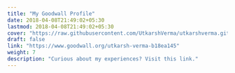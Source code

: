 ```yaml
---
title: "My Goodwall Profile"
date: 2018-04-08T21:49:02+05:30
lastmod: 2018-04-08T21:49:02+05:30
cover: "https://raw.githubusercontent.com/UtkarshVerma/utkarshverma.github.io/source/content/cards/goodwall/cover.png"
draft: false
link: "https://www.goodwall.org/utkarsh-verma-b18ea145"
weight: 7
description: "Curious about my experiences? Visit this link."
---
```

